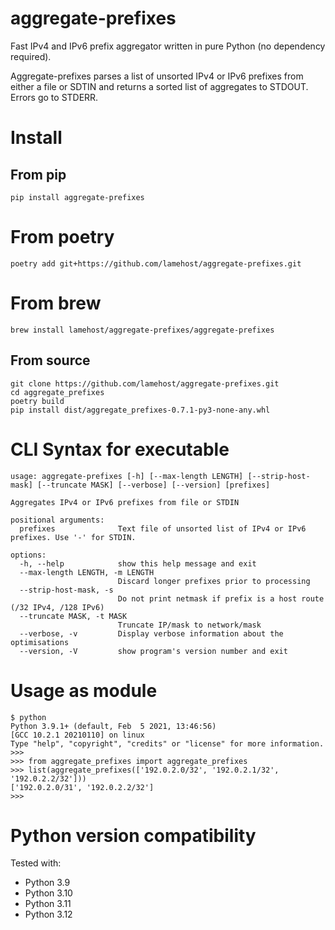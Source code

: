 # aggregate-prefixes
Fast IPv4 and IPv6 prefix aggregator written in pure Python (no dependency required).  

Aggregate-prefixes parses a list of unsorted IPv4 or IPv6 prefixes from either a file or SDTIN and returns a sorted list of aggregates to STDOUT. Errors go to STDERR.

# Install
## From pip
```
pip install aggregate-prefixes
```

# From poetry
```
poetry add git+https://github.com/lamehost/aggregate-prefixes.git
```

# From brew
```
brew install lamehost/aggregate-prefixes/aggregate-prefixes
```

## From source
```
git clone https://github.com/lamehost/aggregate-prefixes.git
cd aggregate_prefixes
poetry build
pip install dist/aggregate_prefixes-0.7.1-py3-none-any.whl
```

# CLI Syntax for executable
```
usage: aggregate-prefixes [-h] [--max-length LENGTH] [--strip-host-mask] [--truncate MASK] [--verbose] [--version] [prefixes]

Aggregates IPv4 or IPv6 prefixes from file or STDIN

positional arguments:
  prefixes              Text file of unsorted list of IPv4 or IPv6 prefixes. Use '-' for STDIN.

options:
  -h, --help            show this help message and exit
  --max-length LENGTH, -m LENGTH
                        Discard longer prefixes prior to processing
  --strip-host-mask, -s
                        Do not print netmask if prefix is a host route (/32 IPv4, /128 IPv6)
  --truncate MASK, -t MASK
                        Truncate IP/mask to network/mask
  --verbose, -v         Display verbose information about the optimisations
  --version, -V         show program's version number and exit
```

# Usage as module
```
$ python
Python 3.9.1+ (default, Feb  5 2021, 13:46:56)
[GCC 10.2.1 20210110] on linux
Type "help", "copyright", "credits" or "license" for more information.
>>>
>>> from aggregate_prefixes import aggregate_prefixes
>>> list(aggregate_prefixes(['192.0.2.0/32', '192.0.2.1/32', '192.0.2.2/32']))
['192.0.2.0/31', '192.0.2.2/32']
>>>
```

# Python version compatibility
Tested with:
 - Python 3.9
 - Python 3.10
 - Python 3.11
 - Python 3.12
